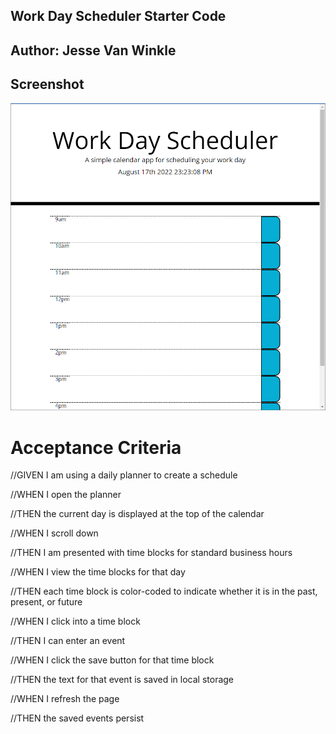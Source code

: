 ## Work Day Scheduler Starter Code

## Author: Jesse Van Winkle

## Screenshot
![img](/super-disco-main/Develop/images/scheduleScreen.png)
# Acceptance Criteria
//GIVEN I am using a daily planner to create a schedule

//WHEN I open the planner

//THEN the current day is displayed at the top of the calendar

//WHEN I scroll down

//THEN I am presented with time blocks for standard business hours

//WHEN I view the time blocks for that day

//THEN each time block is color-coded to indicate whether it is in the past, present, or future

//WHEN I click into a time block

//THEN I can enter an event

//WHEN I click the save button for that time block

//THEN the text for that event is saved in local storage

//WHEN I refresh the page

//THEN the saved events persist